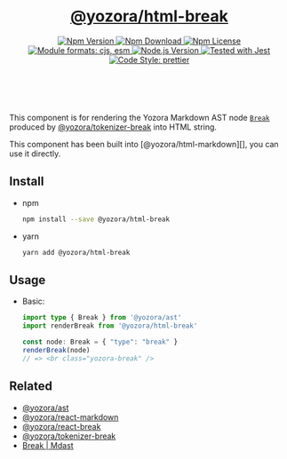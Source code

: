 <header>
  <h1 align="center">
    <a href="https://github.com/guanghechen/yozora-html/tree/main/packages/break#readme">@yozora/html-break</a>
  </h1>
  <div align="center">
    <a href="https://www.npmjs.com/package/@yozora/html-break">
      <img
        alt="Npm Version"
        src="https://img.shields.io/npm/v/@yozora/html-break.svg"
      />
    </a>
    <a href="https://www.npmjs.com/package/@yozora/html-break">
      <img
        alt="Npm Download"
        src="https://img.shields.io/npm/dm/@yozora/html-break.svg"
      />
    </a>
    <a href="https://www.npmjs.com/package/@yozora/html-break">
      <img
        alt="Npm License"
        src="https://img.shields.io/npm/l/@yozora/html-break.svg"
      />
    </a>
    <a href="#install">
      <img
        alt="Module formats: cjs, esm"
        src="https://img.shields.io/badge/module_formats-cjs%2C%20esm-green.svg"
      />
    </a>
    <a href="https://github.com/nodejs/node">
      <img
        alt="Node.js Version"
        src="https://img.shields.io/node/v/@yozora/html-break"
      />
    </a>
    <a href="https://github.com/facebook/jest">
      <img
        alt="Tested with Jest"
        src="https://img.shields.io/badge/tested_with-jest-9c465e.svg"
      />
    </a>
    <a href="https://github.com/prettier/prettier">
      <img
        alt="Code Style: prettier"
        src="https://img.shields.io/badge/code_style-prettier-ff69b4.svg?style=flat-square"
      />
    </a>
  </div>
</header>
<br/>

This component is for rendering the Yozora Markdown AST node [`Break`][@yozora/ast] 
produced by [@yozora/tokenizer-break][] into HTML string.

This component has been built into [@yozora/html-markdown][], you can use it directly.

## Install

* npm

  ```bash
  npm install --save @yozora/html-break
  ```

* yarn

  ```bash
  yarn add @yozora/html-break
  ```


## Usage

* Basic:

  ```typescript
  import type { Break } from '@yozora/ast'
  import renderBreak from '@yozora/html-break'

  const node: Break = { "type": "break" }
  renderBreak(node)
  // => <br class="yozora-break" />
  ```

## Related

* [@yozora/ast][]
* [@yozora/react-markdown][]
* [@yozora/react-break][]
* [@yozora/tokenizer-break][]
* [Break | Mdast][mdast]


[@yozora/ast]: https://www.npmjs.com/package/@yozora/ast#break
[@yozora/react-markdown]: https://www.npmjs.com/package/@yozora/react-markdown
[@yozora/tokenizer-break]: https://www.npmjs.com/package/@yozora/tokenizer-break
[@yozora/react-break]: https://www.npmjs.com/package/@yozora/react-break
[mdast]: https://github.com/syntax-tree/mdast#break
